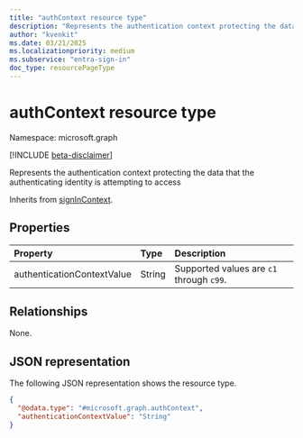 ```yaml
---
title: "authContext resource type"
description: "Represents the authentication context protecting the data that the authenticating identity is attempting to access"
author: "kvenkit"
ms.date: 03/21/2025
ms.localizationpriority: medium
ms.subservice: "entra-sign-in"
doc_type: resourcePageType
---
```


# authContext resource type

Namespace: microsoft.graph

[!INCLUDE [beta-disclaimer](../../includes/beta-disclaimer.md)]

Represents the authentication context protecting the data that the authenticating identity is attempting to access


Inherits from [signInContext](../resources/signincontext.md).


## Properties
|Property|Type|Description|
|:---|:---|:---|
|authenticationContextValue|String|Supported values are `c1` through `c99`.|

## Relationships
None.

## JSON representation
The following JSON representation shows the resource type.
<!-- {
  "blockType": "resource",
  "@odata.type": "microsoft.graph.authContext"
}
-->
``` json
{
  "@odata.type": "#microsoft.graph.authContext",
  "authenticationContextValue": "String"
}
```

